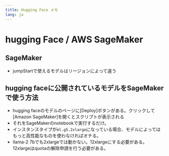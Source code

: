 ```yaml
---
title: Hugging Face メモ
lang: ja
---
```


# hugging Face / AWS SageMaker

## SageMaker

- jumpStartで使えるモデルはリージョンによって違う

## hugging faceに公開されているモデルをSageMakerで使う方法

- hugging faceのモデルのページに[Deploy]ボタンがある。クリックして[Amazon SageMaker]を開くとスクリプトが表示される
- それをSageMakerのnotebookで実行するだけ。
- インスタンスタイプが`ml.g5.2xlarge`になっている場合、モデルによってはもっと高性能なものを使わなければオチる。
- llama-2 7bでも2xlargeでは動かない。12xlargeにする必要がある。12xlargeはquotaの解除申請を行う必要がある。

